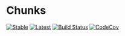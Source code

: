 # Chunks

[![Stable](https://img.shields.io/badge/docs-stable-blue.svg)](https://bramtayl.github.io/Chunks.jl/stable)
[![Latest](https://img.shields.io/badge/docs-latest-blue.svg)](https://bramtayl.github.io/Chunks.jl/latest)
[![Build Status](https://travis-ci.org/bramtayl/Chunks.jl.svg?branch=master)](https://travis-ci.org/bramtayl/Chunks.jl)
[![CodeCov](https://codecov.io/gh/bramtayl/Chunks.jl/branch/master/graph/badge.svg)](https://codecov.io/gh/bramtayl/Chunks.jl)
